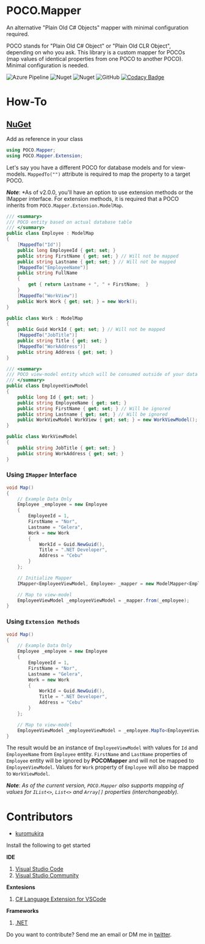# POCO.Mapper
An alternative "Plain Old C# Objects" mapper with minimal configuration required.

POCO stands for "Plain Old C# Object" or "Plain Old CLR Object", depending on who you ask. This library is a custom mapper for POCOs (map values of identical properties from one POCO to another POCO). Minimal configuration is needed.

![Azure Pipeline](https://img.shields.io/azure-devops/build/norgelera/dabf89f6-646a-4c51-ac54-7349811a3405/6/master.svg)
![Nuget](https://img.shields.io/nuget/dt/POCOMapper)
![Nuget](https://img.shields.io/nuget/v/POCOMapper)
![GitHub](https://img.shields.io/github/license/kuromukira/poco.mapper)
[![Codacy Badge](https://api.codacy.com/project/badge/Grade/591345eb4973496da442556424092952)](https://www.codacy.com/manual/norgelera/poco.mapper?utm_source=github.com&amp;utm_medium=referral&amp;utm_content=kuromukira/poco.mapper&amp;utm_campaign=Badge_Grade)

# How-To

## [NuGet](https://www.nuget.org/packages/POCOMapper/)

Add as reference in your class
```c#
using POCO.Mapper;
using POCO.Mapper.Extension;
```
Let's say you have a different POCO for database models and for view-models. ```MappedTo("")``` attribute is required to map the property to a target POCO.

***Note***: *As of v2.0.0, you'll have an option to use extension methods or the IMapper interface. For extension methods, it is required that a POCO inherits from ```POCO.Mapper.Extension.ModelMap```.
```c#
/// <summary>
/// POCO entity based on actual database table
/// </summary>
public class Employee : ModelMap
{
    [MappedTo("Id")]
    public long EmployeeId { get; set; }
    public string FirstName { get; set; } // Will not be mapped
    public string Lastname { get; set; } // Will not be mapped
    [MappedTo("EmployeeName")]
    public string FullName
    {
        get { return Lastname + ", " + FirstName;  }
    }
    [MappedTo("WorkView")]
    public Work Work { get; set; } = new Work();
}

public class Work : ModelMap
{
    public Guid WorkId { get; set; } // Will not be mapped
    [MappedTo("JobTitle")]
    public string Title { get; set; }
    [MappedTo("WorkAddress")]
    public string Address { get; set; }
}

/// <summary>
/// POCO view-model entity which will be consumed outside of your data layer
/// </summary>
public class EmployeeViewModel
{
    public long Id { get; set; }
    public string EmployeeName { get; set; }
    public string FirstName { get; set; } // Will be ignored
    public string Lastname { get; set; } // Will be ignored
    public WorkViewModel WorkView { get; set; } = new WorkViewModel();
}

public class WorkViewModel
{
    public string JobTitle { get; set; }
    public string WorkAddress { get; set; }
}
```

### Using ```IMapper``` Interface

```c#
void Map()
{
    // Example Data Only
    Employee _employee = new Employee
    {
        EmployeeId = 1,
        FirstName = "Nor",
        Lastname = "Gelera",
        Work = new Work
        {
            WorkId = Guid.NewGuid(),
            Title = ".NET Developer",
            Address = "Cebu"
        }
    };

    // Initialize Mapper
    IMapper<EmployeeViewModel, Employee> _mapper = new ModelMapper<EmployeeViewModel, Employee>();

    // Map to view-model
    EmployeeViewModel _employeeViewModel = _mapper.from(_employee);
}
```

### Using ```Extension Methods```

```c#
void Map()
{
    // Example Data Only
    Employee _employee = new Employee
    {
        EmployeeId = 1,
        FirstName = "Nor",
        Lastname = "Gelera",
        Work = new Work
        {
            WorkId = Guid.NewGuid(),
            Title = ".NET Developer",
            Address = "Cebu"
        }
    };

    // Map to view-model
    EmployeeViewModel _employeeViewModel = _employee.MapTo<EmployeeViewModel>();
}
```

The result would be an instance of ```EmployeeViewModel``` with values for ```Id``` and ```EmployeeName``` from ```Employee``` entity. ```FirstName``` and ```LastName``` properties of ```Employee``` entity will be ignored by **POCOMapper** and will not be mapped to ```EmployeeViewModel```. Values for ```Work``` property of ```Employee``` will also be mapped to ```WorkViewModel```.

***Note***: *As of the current version, ```POCO.Mapper``` also supports mapping of values for ```IList<>```, ```List<>``` and ```Array[]``` properties (_interchangeably_).*

# Contributors
- [kuromukira](https://www.twitter.com/norgelera)

Install the following to get started

**IDE**
1. [Visual Studio Code](https://code.visualstudio.com/) 
2. [Visual Studio Community](https://visualstudio.microsoft.com/downloads/)

**Exntesions**
1. [C# Language Extension for VSCode](https://marketplace.visualstudio.com/items?itemName=ms-vscode.csharp)

**Frameworks**
1. [.NET](https://www.microsoft.com/net/download)


Do you want to contribute? Send me an email or DM me in [twitter](https://www.twitter.com/norgelera).
